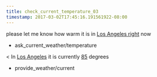 ```yaml
---
title: check_current_temperature_03
timestamp: 2017-03-02T17:45:16.191561922-08:00
---
```


please let me know how warm it is in [Los Angeles right](city) now
* ask_current_weather/temperature

< In [Los Angeles](city) it is currently [85](temperature) degrees
* provide_weather/current
